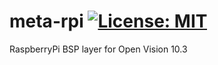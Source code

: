 meta-rpi [![License: MIT](https://img.shields.io/badge/License-MIT-blue.svg)](https://opensource.org/licenses/MIT)
========
RaspberryPi BSP layer for Open Vision 10.3
